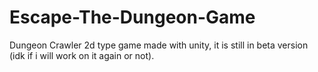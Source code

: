 # Escape-The-Dungeon-Game
Dungeon Crawler 2d type game made with unity, it is still in beta version (idk if i will work on it again or not).

